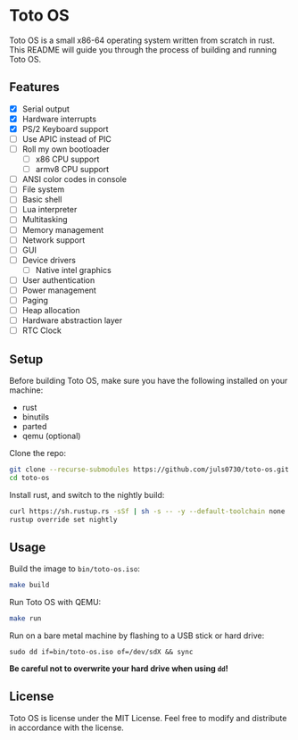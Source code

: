 # Toto OS
Toto OS is a small x86-64 operating system written from scratch in rust. This README will guide you through the process of building and running Toto OS.

## Features
- [X] Serial output
- [X] Hardware interrupts
- [X] PS/2 Keyboard support
- [ ] Use APIC instead of PIC
- [ ] Roll my own bootloader
	- [ ] x86 CPU support
	- [ ] armv8 CPU support
- [ ] ANSI color codes in console
- [ ] File system
- [ ] Basic shell
- [ ] Lua interpreter
- [ ] Multitasking
- [ ] Memory management
- [ ] Network support
- [ ] GUI
- [ ] Device drivers
	- [ ] Native intel graphics
- [ ] User authentication
- [ ] Power management
- [ ] Paging
- [ ] Heap allocation
- [ ] Hardware abstraction layer
- [ ] RTC Clock

## Setup
Before building Toto OS, make sure you have the following installed on your machine:

- rust
- binutils
- parted
- qemu (optional)

Clone the repo:
```BASH
git clone --recurse-submodules https://github.com/juls0730/toto-os.git
cd toto-os
```

Install rust, and switch to the nightly build:
```BASH
curl https://sh.rustup.rs -sSf | sh -s -- -y --default-toolchain none
rustup override set nightly
```

## Usage
Build the image to `bin/toto-os.iso`:
```BASH
make build
```

Run Toto OS with QEMU:
```BASH
make run
```

Run on a bare metal machine by flashing to a USB stick or hard drive:
```
sudo dd if=bin/toto-os.iso of=/dev/sdX && sync
```
**Be careful not to overwrite your hard drive when using `dd`!**

## License
Toto OS is license under the MIT License. Feel free to modify and distribute in accordance with the license.